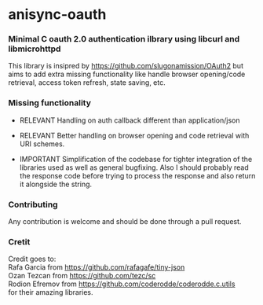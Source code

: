 # anisync-oauth
### Minimal C oauth 2.0 authentication ilbrary using libcurl and libmicrohttpd

This library is insipred by https://github.com/slugonamission/OAuth2
but aims to add extra missing functionality like handle browser opening/code retrieval,
access token refresh, state saving, etc.

### Missing functionality

- RELEVANT Handling on auth callback different than
application/json

- RELEVANT Better handling on browser opening and
code retrieval with URI schemes.

- IMPORTANT Simplification of the codebase for tighter
integration of the libraries used as well as general
bugfixing. Also I should probably read the response
code before trying to process the response and also
return it alongside the string.

### Contributing

Any contribution is welcome and should be done through a pull request.

### Cretit

Credit goes to:<br>
Rafa Garcia from https://github.com/rafagafe/tiny-json<br>
Ozan Tezcan from https://github.com/tezc/sc<br>
Rodion Efremov from https://github.com/coderodde/coderodde.c.utils<br>
for their amazing libraries.
